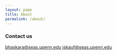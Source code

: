 ```yaml
---
layout: page
title: About
permalink: /about/
---
```



### Contact us

[bhaskara@seas.upenn.edu](mailto:bhaskara@seas.upenn.edu)
[jskauf@seas.upenn.edu](mailto:jskauf@seas.upenn.edu)
